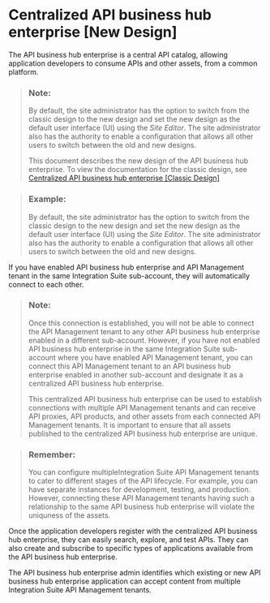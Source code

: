 <!-- loio38422de917ee40e1a47df0b368def295 -->

# Centralized API business hub enterprise \[New Design\]

The API business hub enterprise is a central API catalog, allowing application developers to consume APIs and other assets, from a common platform.

> ### Note:  
> By default, the site administrator has the option to switch from the classic design to the new design and set the new design as the default user interface \(UI\) using the *Site Editor*. The site administrator also has the authority to enable a configuration that allows all other users to switch between the old and new designs.
> 
> This document describes the new design of the API business hub enterprise. To view the documentation for the classic design, see [Centralized API business hub enterprise \[Classic Design\]](centralized-api-business-hub-enterprise-classic-design-33b706f.md)

> ### Example:  
> By default, the site administrator has the option to switch from the classic design to the new design and set the new design as the default user interface \(UI\) using the *Site Editor*. The site administrator also has the authority to enable a configuration that allows all other users to switch between the old and new designs.

If you have enabled API business hub enterprise and API Management tenant in the same Integration Suite sub-account, they will automatically connect to each other.

> ### Note:  
> Once this connection is established, you will not be able to connect the API Management tenant to any other API business hub enterprise enabled in a different sub-account. However, if you have not enabled API business hub enterprise in the same Integration Suite sub-account where you have enabled API Management tenant, you can connect this API Management tenant to an API business hub enterprise enabled in another sub-account and designate it as a centralized API business hub enterprise.
> 
> This centralized API business hub enterprise can be used to establish connections with multiple API Management tenants and can receive API proxies, API products, and other assets from each connected API Management tenants. It is important to ensure that all assets published to the centralized API business hub enterprise are unique.

> ### Remember:  
> You can configure multipleIntegration Suite API Management tenants to cater to different stages of the API lifecycle. For example, you can have separate instances for development, testing, and production. However, connecting these API Management tenants having such a relationship to the same API business hub enterprise will violate the uniquness of the assets.

Once the application developers register with the centralized API business hub enterprise, they can easily search, explore, and test APIs. They can also create and subscribe to specific types of applications available from the API business hub enterprise.

The API business hub enterprise admin identifies which existing or new API business hub enterprise application can accept content from multiple Integration Suite API Management tenants.

